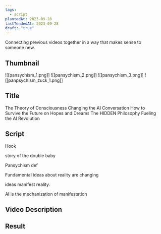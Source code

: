 ```yaml
---
tags:
  - script
plantedAt: 2023-09-28
lastTendedAt: 2023-09-28
draft: "true"
---
```

Connecting previous videos together in a way that makes sense to someone new.

## Thumbnail

![[pansychism_1.png]]
![[pansychism_2.png]]
![[pansychism_3.png]]
![[panpsychism_zuck_1.png]]
## Title

The Theory of Consciousness Changing the AI Conversation
How to Survive the Future on Hopes and Dreams
The HIDDEN Philosophy Fueling the AI Revolution

## Script

Hook

story of the double baby

Pansychism def

Fundamental ideas about reality are changing



ideas manifest reality.

AI is the mechanization of manifestation





## Video Description
## Result